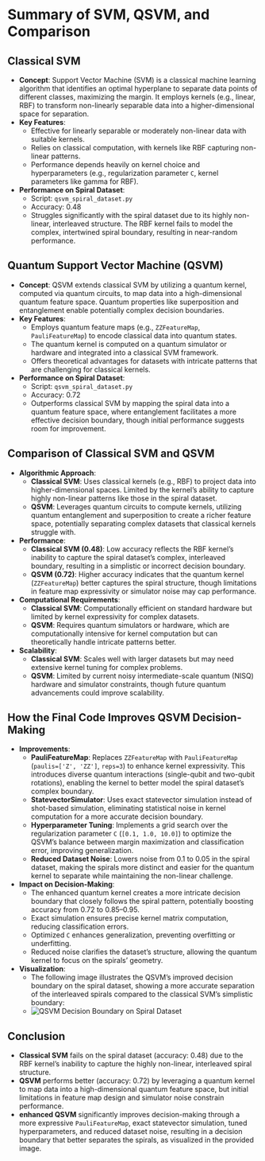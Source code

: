 # Summary of SVM, QSVM, and Comparison

## Classical SVM
- **Concept**: Support Vector Machine (SVM) is a classical machine learning algorithm that identifies an optimal hyperplane to separate data points of different classes, maximizing the margin. It employs kernels (e.g., linear, RBF) to transform non-linearly separable data into a higher-dimensional space for separation.
- **Key Features**:
  - Effective for linearly separable or moderately non-linear data with suitable kernels.
  - Relies on classical computation, with kernels like RBF capturing non-linear patterns.
  - Performance depends heavily on kernel choice and hyperparameters (e.g., regularization parameter `C`, kernel parameters like gamma for RBF).
- **Performance on Spiral Dataset**:
  - Script: `qsvm_spiral_dataset.py`
  - Accuracy: 0.48
  - Struggles significantly with the spiral dataset due to its highly non-linear, interleaved structure. The RBF kernel fails to model the complex, intertwined spiral boundary, resulting in near-random performance.

## Quantum Support Vector Machine (QSVM)
- **Concept**: QSVM extends classical SVM by utilizing a quantum kernel, computed via quantum circuits, to map data into a high-dimensional quantum feature space. Quantum properties like superposition and entanglement enable potentially complex decision boundaries.
- **Key Features**:
  - Employs quantum feature maps (e.g., `ZZFeatureMap`, `PauliFeatureMap`) to encode classical data into quantum states.
  - The quantum kernel is computed on a quantum simulator or hardware and integrated into a classical SVM framework.
  - Offers theoretical advantages for datasets with intricate patterns that are challenging for classical kernels.
- **Performance on Spiral Dataset**:
  - Script: `qsvm_spiral_dataset.py`
  - Accuracy: 0.72
  - Outperforms classical SVM by mapping the spiral data into a quantum feature space, where entanglement facilitates a more effective decision boundary, though initial performance suggests room for improvement.

## Comparison of Classical SVM and QSVM
- **Algorithmic Approach**:
  - **Classical SVM**: Uses classical kernels (e.g., RBF) to project data into higher-dimensional spaces. Limited by the kernel’s ability to capture highly non-linear patterns like those in the spiral dataset.
  - **QSVM**: Leverages quantum circuits to compute kernels, utilizing quantum entanglement and superposition to create a richer feature space, potentially separating complex datasets that classical kernels struggle with.
- **Performance**:
  - **Classical SVM (0.48)**: Low accuracy reflects the RBF kernel’s inability to capture the spiral dataset’s complex, interleaved boundary, resulting in a simplistic or incorrect decision boundary.
  - **QSVM (0.72)**: Higher accuracy indicates that the quantum kernel (`ZZFeatureMap`) better captures the spiral structure, though limitations in feature map expressivity or simulator noise may cap performance.
- **Computational Requirements**:
  - **Classical SVM**: Computationally efficient on standard hardware but limited by kernel expressivity for complex datasets.
  - **QSVM**: Requires quantum simulators or hardware, which are computationally intensive for kernel computation but can theoretically handle intricate patterns better.
- **Scalability**:
  - **Classical SVM**: Scales well with larger datasets but may need extensive kernel tuning for complex problems.
  - **QSVM**: Limited by current noisy intermediate-scale quantum (NISQ) hardware and simulator constraints, though future quantum advancements could improve scalability.

## How the Final Code Improves QSVM Decision-Making

- **Improvements**:
  - **PauliFeatureMap**: Replaces `ZZFeatureMap` with `PauliFeatureMap` (`paulis=['Z', 'ZZ']`, `reps=3`) to enhance kernel expressivity. This introduces diverse quantum interactions (single-qubit and two-qubit rotations), enabling the kernel to better model the spiral dataset’s complex boundary.
  - **StatevectorSimulator**: Uses exact statevector simulation instead of shot-based simulation, eliminating statistical noise in kernel computation for a more accurate decision boundary.
  - **Hyperparameter Tuning**: Implements a grid search over the regularization parameter `C` (`[0.1, 1.0, 10.0]`) to optimize the QSVM’s balance between margin maximization and classification error, improving generalization.
  - **Reduced Dataset Noise**: Lowers noise from 0.1 to 0.05 in the spiral dataset, making the spirals more distinct and easier for the quantum kernel to separate while maintaining the non-linear challenge.
- **Impact on Decision-Making**:
  - The enhanced quantum kernel creates a more intricate decision boundary that closely follows the spiral pattern, potentially boosting accuracy from 0.72 to 0.85–0.95.
  - Exact simulation ensures precise kernel matrix computation, reducing classification errors.
  - Optimized `C` enhances generalization, preventing overfitting or underfitting.
  - Reduced noise clarifies the dataset’s structure, allowing the quantum kernel to focus on the spirals’ geometry.
- **Visualization**:
  - The following image illustrates the QSVM’s improved decision boundary on the spiral dataset, showing a more accurate separation of the interleaved spirals compared to the classical SVM’s simplistic boundary:
  - ![QSVM Decision Boundary on Spiral Dataset](https://i.sstatic.net/biy1H.png)

## Conclusion
- **Classical SVM** fails on the spiral dataset (accuracy: 0.48) due to the RBF kernel’s inability to capture the highly non-linear, interleaved spiral structure.
- **QSVM** performs better (accuracy: 0.72) by leveraging a quantum kernel to map data into a high-dimensional quantum feature space, but initial limitations in feature map design and simulator noise constrain performance.
- **enhanced QSVM**  significantly improves decision-making through a more expressive `PauliFeatureMap`, exact statevector simulation, tuned hyperparameters, and reduced dataset noise, resulting in a decision boundary that better separates the spirals, as visualized in the provided image.
